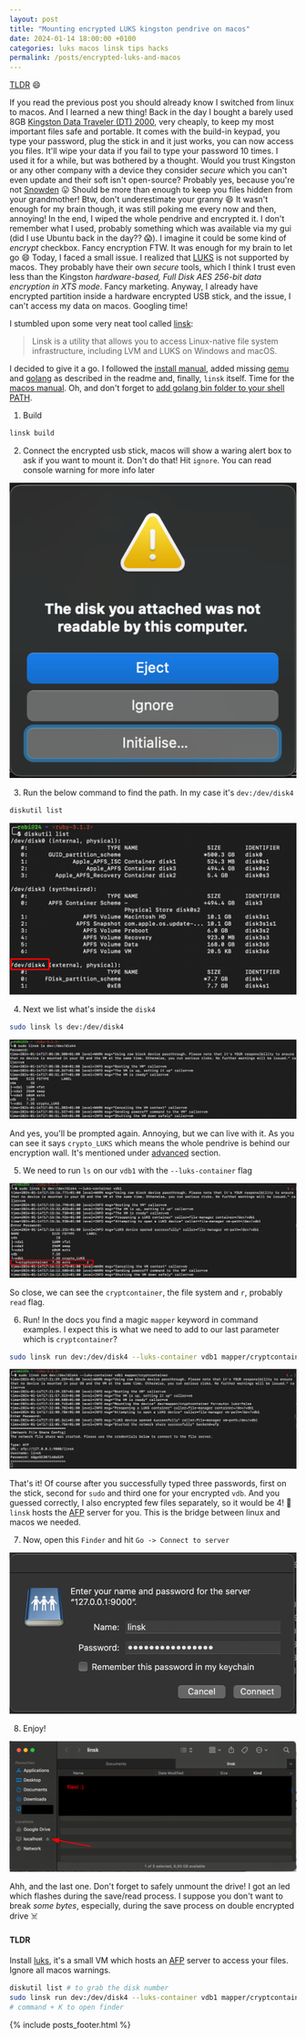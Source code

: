 ```yaml
---
layout: post
title: "Mounting encrypted LUKS kingston pendrive on macos"
date: 2024-01-14 18:00:00 +0100
categories: luks macos linsk tips hacks
permalink: /posts/encrypted-luks-and-macos
---
```


[TLDR](#tldr) 😄

If you read the previous post you should already know I switched from linux to macos. And I learned a new thing! Back in the day I bought a barely used 8GB [Kingston Data Traveler (DT) 2000][dt2000], very cheaply, to keep my most important files safe and portable. It comes with the build-in keypad, you type your password, plug the stick in and it just works, you can now access you files. It'll wipe your data if you fail to type your password 10 times. I used it for a while, but was bothered by a thought. Would you trust Kingston or any other company with a device they consider _secure_ which you can't even update and their soft isn't open-source? Probably yes, because you're not [Snowden][snowden] 😛 Should be more than enough to keep you files hidden from your grandmother! Btw, don't underestimate your granny 😄 It wasn't enough for my brain though, it was still poking me every now and then, annoying! In the end, I wiped the whole pendrive and encrypted it. I don't remember what I used, probably something which was available via my gui (did I use Ubuntu back in the day?? 😱). I imagine it could be some kind of _encrypt_ checkbox. Fancy encryption FTW. It was enough for my brain to let go 😄 Today, I faced a small issue. I realized that [LUKS][luks] is not supported by macos. They probably have their own _secure_ tools, which I think I trust even less than the Kingston _hardware-based, Full Disk AES 256-bit data encryption in XTS mode_. Fancy marketing. Anyway, I already have encrypted partition inside a hardware encrypted USB stick, and the issue, I can't access my data on macos. Googling time!

I stumbled upon some very neat tool called [linsk][linsk]:
> Linsk is a utility that allows you to access Linux-native file system infrastructure, including LVM and LUKS on Windows and macOS.

I decided to give it a go. I followed the [install manual][links-installation], added missing [qemu][qemu] and [golang][golang] as described in the readme and, finally, `linsk` itself. Time for the [macos manual][links-macos-manual]. Oh, and don't forget to [add golang bin folder to your shell PATH][add-go-to-path].

1. Build 

```bash
linsk build
```

2. Connect the encrypted usb stick, macos will show a waring alert box to ask if you want to mount it. Don't do that! Hit `ignore`. You can read console warning for more info later

![macos alert](/assets/images/2024-01-14/image-3.png)


3. Run the below command to find the path. In my case it's `dev:/dev/disk4`

```bash
diskutil list
```

![diskutil list command result](/assets/images/2024-01-14/image.png)

4. Next we list what's inside the `disk4`

```bash
sudo linsk ls dev:/dev/disk4
```

![links ls command result](/assets/images/2024-01-14/image-2.png)

And yes, you'll be prompted again. Annoying, but we can live with it. As you can see it says `crypto_LUKS` which means the whole pendrive is behind our encryption wall. It's mentioned under [advanced][luks-docs-advanced] section.

5. We need to run `ls` on our `vdb1` with the `--luks-container` flag

![links ls command with container flag result](/assets/images/2024-01-14/image-4.png)

So close, we can see the `cryptcontainer`, the file system and `r`, probably `read` flag.

6. Run! In the docs you find a magic `mapper` keyword in command examples. I expect this is what we need to add to our last parameter which is `cryptcontainer`?

```bash
sudo linsk run dev:/dev/disk4 --luks-container vdb1 mapper/cryptcontainer
```

![linsk run command result](/assets/images/2024-01-14/image-5.png)

That's it! Of course after you successfully typed three passwords, first on the stick, second for `sudo` and third one for your encrypted `vdb`. And you guessed correctly, I also encrypted few files separately, so it would be 4! 🤯
`linsk` hosts the [AFP][afp] server for you. This is the bridge between linux and macos we needed.

7. Now, open this `Finder` and hit `Go -> Connect to server`

![finder login to aft login window](/assets/images/2024-01-14/image-6.png)

8. Enjoy!

![finder results window](/assets/images/2024-01-14/image-7.png)

Ahh, and the last one. Don't forget to safely unmount the drive! I got an led which flashes during the save/read process. I suppose you don't want to break _some bytes_, especially, during the save process on double encrypted drive ☠️

#### <a id="tldr"></a> TLDR

Install [luks][luks], it's a small VM which hosts an [AFP][afp] server to access your files. Ignore all macos warnings.

```bash
diskutil list # to grab the disk number
sudo linsk run dev:/dev/disk4 --luks-container vdb1 mapper/cryptcontainer # replace disk4 with your disk number
# command + K to open finder
```

[dt2000]: https://media.kingston.com/support/downloads/dt2000_UserManual.pdf
[snowden]: https://en.wikipedia.org/wiki/Edward_Snowden
[luks]: https://en.wikipedia.org/wiki/Linux_Unified_Key_Setup
[linsk]: https://github.com/AlexSSD7/linsk/tree/master
[links-installation]: https://github.com/AlexSSD7/linsk/blob/master/INSTALL_MACOS.md
[qemu]: https://www.qemu.org/docs/master/about/index.html
[links-macos-manual]: https://github.com/AlexSSD7/linsk/blob/master/USAGE_MACOS.md#linsk-macos-usage-instructions
[golang]: https://go.dev/doc/install
[add-go-to-path]: https://stackoverflow.com/a/57217841
[luks-docs-advanced]: https://github.com/AlexSSD7/linsk/blob/master/USAGE_MACOS.md#use-an-lvm-volume-group-contained-inside-a-luks-volume
[afp]: https://en.wikipedia.org/wiki/Apple_Filing_Protocol

{% include posts_footer.html %}
